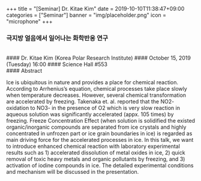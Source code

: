 +++
title = "[Seminar] Dr. Kitae Kim"
date = 2019-10-10T11:38:47+09:00
categories = ["Seminar"]
banner = "img/placeholder.png"
icon = "microphone"
+++
###  극지방 얼음에서 일어나는 화학반응 연구
<br>
#### Dr. Kitae Kim (Korea Polar Research Institute)
#### October 15, 2019 (Tuesday) 16:00
#### Science Hall #553
<br>
#### Abstract


Ice is ubiquitous in nature and provides a place for chemical reaction. According to Arrhenius’s equation, chemical processes take place slowly when temperature decreases. However, several chemical transformation are accelerated by freezing. Takenaka et. al. reported that the NO2- oxidation to NO3- in the presence of O2 which is very slow reaction in aqueous solution was significantly accelerated (appx. 105 times) by freezing. Freeze Concentration Effect (when solution is solidified the existed organic/inorganic compounds are separated from ice crystals and highly concentrated in unfrozen part or ice grain boundaries in ice) is regarded as main driving force for the accelerated processes in ice. In this talk, we want to introduce enhanced chemical reaction with laboratory experimental results such as 1) accelerated dissolution of metal oxides in ice, 2) quick removal of toxic heavy metals and organic pollutants by freezing, and 3) activation of iodine compounds in ice. The detailed experimental conditions and mechanism will be discussed in the presentation.

